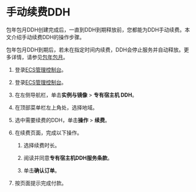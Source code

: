 # 手动续费DDH

包年包月DDH创建完成后，一直到DDH到期释放前，您都能为DDH手动续费。本文介绍手动续费DDH的操作步骤。

包年包月DDH到期后，若未在指定时间内续费，DDH会停止服务并自动释放。更多详情，请参见[包年包月](/cn.zh-CN/产品定价/包年包月.md)。

1.  登录[ECS管理控制台](https://ecs.console.aliyun.com)。

2.  登录[ECS管理控制台](https://partners-intl.console.aliyun.com/#/ecs)。

3.  在左侧导航栏，单击**实例与镜像** \> **专有宿主机 DDH**。

4.  在顶部菜单栏左上角处，选择地域。

5.  选中需要续费的DDH，单击**操作** \> **续费**。

6.  在续费页面，完成以下操作。

    1.  选择续费时长。

    2.  阅读并同意**专有宿主机DDH服务条款**。

    3.  单击**确认订单**。

7.  按页面提示完成付款。


